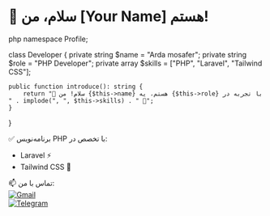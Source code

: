 # 👋 سلام، من [Your Name] هستم!  

php
namespace Profile;

class Developer {
    private string $name = "Arda mosafer";
    private string $role = "PHP Developer";
    private array $skills = ["PHP", "Laravel", "Tailwind CSS"];

    public function introduce(): string {
        return "👋 سلام! من {$this->name} هستم، یه {$this->role} با تجربه در " . implode(", ", $this->skills) . " 🚀";
    }
}


✅ برنامه‌نویس PHP با تخصص در:  
- Laravel ⚡  
- Tailwind CSS 🎨  

📫 تماس با من:  
[![Gmail](https://img.shields.io/badge/Gmail-D14836?style=for-the-badge&logo=gmail&logoColor=white)](mailto:arda.mosafer@gmail.com)  
[![Telegram](https://img.shields.io/badge/Telegram-26A5E4?style=for-the-badge&logo=telegram&logoColor=white)](https://t.me/Mosafer_001)
